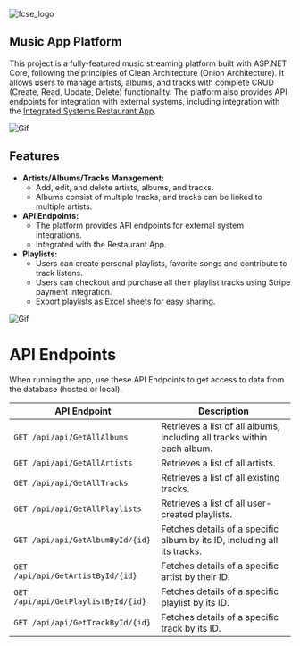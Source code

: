 ![fcse_logo](https://github.com/BeratAhmetaj/Museudonia/blob/main/Gif%20Animations/Logo_FINKI_UKIM_EN/Logo_FINKI_UKIM_EN_00000.png)

## Music App Platform
This project is a fully-featured music streaming platform built with ASP.NET Core, following the principles of Clean Architecture (Onion Architecture). It allows users to manage artists, albums, and tracks with complete CRUD (Create, Read, Update, Delete) functionality. The platform also provides API endpoints for integration with external systems, including integration with the [Integrated Systems Restaurant App](https://github.com/JordanovaAntoaneta/Integrated-Systems-Restaurant-App).

![Gif](https://github.com/BeratAhmetaj/MusicApp/blob/master/.github/1%20.gif)

## Features
- **Artists/Albums/Tracks Management:** 
  - Add, edit, and delete artists, albums, and tracks.
  - Albums consist of multiple tracks, and tracks can be linked to multiple artists.
- **API Endpoints:**
  - The platform provides API endpoints for external system integrations.
  - Integrated with the Restaurant App.
- **Playlists:**
  - Users can create personal playlists, favorite songs and contribute to track listens.
  - Users can checkout and purchase all their playlist tracks using Stripe payment integration.
  - Export playlists as Excel sheets for easy sharing.


![Gif](https://github.com/BeratAhmetaj/MusicApp/blob/master/.github/2%20.gif)

# API Endpoints
When running the app, use these API Endpoints to get access to data from the database (hosted or local).

| API Endpoint                           | Description |
|----------------------------------------|-------------|
| `GET /api/api/GetAllAlbums`            | Retrieves a list of all albums, including all tracks within each album. |
| `GET /api/api/GetAllArtists`           | Retrieves a list of all artists. |
| `GET /api/api/GetAllTracks`            | Retrieves a list of all existing tracks. |
| `GET /api/api/GetAllPlaylists`         | Retrieves a list of all user-created playlists. |
| `GET /api/api/GetAlbumById/{id}`       | Fetches details of a specific album by its ID, including all its tracks. |
| `GET /api/api/GetArtistById/{id}`      | Fetches details of a specific artist by their ID. |
| `GET /api/api/GetPlaylistById/{id}`    | Fetches details of a specific playlist by its ID. |
| `GET /api/api/GetTrackById/{id}`       | Fetches details of a specific track by its ID. |

